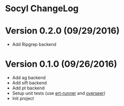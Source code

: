 # Socyl ChangeLog

# Version 0.2.0 (09/29/2016)

- Add Ripgrep backend

# Version 0.1.0 (09/26/2016)

- Add ag backend
- Add sift backend
- Add pt backend
- Setup unit tests (use [ert-runner][] and [overseer][])
- Init project

[ert-runner]: https://github.com/rejeep/ert-runner.el
[overseer]: https://github.com/tonini/overseer.el
